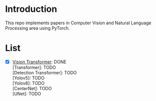 # Introduction
This repo implements papers in Computer Vision and Natural Language Processing area using PyTorch.

# List
- [x] [Vision Transformer](https://github.com/GuilinXie/Paper_Replicating/tree/main/vision_transformer): DONE   
[Transformer]: TODO    
[Detection Transformer]: TODO   
[Yolov5]: TODO   
[Yolov8]: TODO   
[CenterNet]: TODO   
[UNet]: TODO
